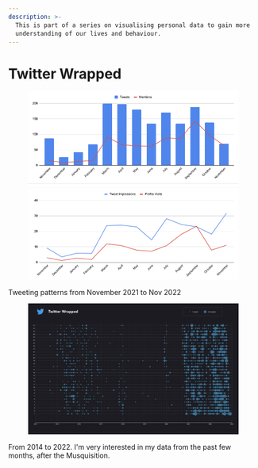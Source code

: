 ```yaml
---
description: >-
  This is part of a series on visualising personal data to gain more
  understanding of our lives and behaviour.
---
```


# Twitter Wrapped

<figure><img src="../../.gitbook/assets/image 24.png" alt=""><figcaption></figcaption></figure>

Tweeting patterns from November 2021 to Nov 2022

<figure><img src="../../.gitbook/assets/Frame 92.png" alt=""><figcaption></figcaption></figure>

From 2014 to 2022. I'm very interested in my data from the past few months, after the Musquisition.
